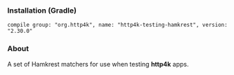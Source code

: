 ### Installation (Gradle)
```compile group: "org.http4k", name: "http4k-testing-hamkrest", version: "2.30.0"```

### About

A set of Hamkrest matchers for use when testing **http4k** apps.

<script src="https://gist-it.appspot.com/https://github.com/http4k/http4k/blob/master/src/docs/guide/modules/hamkrest/example.kt"></script>
